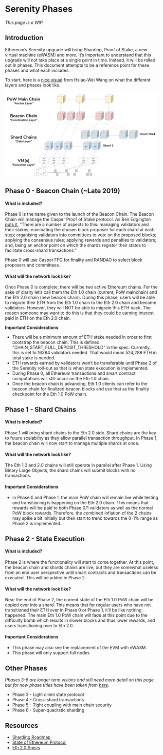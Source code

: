 # Serenity Phases

_This page is a WIP._ 

## Introduction

Ethereum’s Serenity upgrade will bring Sharding, Proof of Stake, a new virtual machine \(eWASM\) and more. It’s important to understand that this upgrade will not take place at a single point in time. Instead, it will be rolled out in phases. This document attempts to be a reference point for these phases and what each includes.  
  
To start, here is a [nice visual](https://docs.google.com/presentation/d/1G5UZdEL71XAkU5B2v-TC3lmGaRIu2P6QSeF8m3wg6MU/edit#slide=id.g3c326bb661_0_58) from Hsiao-Wei Wang on what the different layers and phases look like.

![](../../.gitbook/assets/screen-shot-2018-12-10-at-2.01.26-pm.png)

## Phase 0 - Beacon Chain \(~Late 2019\)

#### **What is included?**

Phase 0 is the name given to the launch of the Beacon Chain. The Beacon Chain will manage the Casper Proof of Stake protocol. As Ben Edgington [puts it](https://media.consensys.net/state-of-ethereum-protocol-2-the-beacon-chain-c6b6a9a69129), “There are a number of aspects to this: managing validators and their stakes; nominating the chosen block proposer for each shard at each step; organising validators into committees to vote on the proposed blocks; applying the consensus rules; applying rewards and penalties to validators; and, being an anchor point on which the shards register their states to facilitate cross-shard transactions.”  
  
Phase 0 will use Casper FFG for finality and RANDAO to select block proposers and committees. 

#### **What will the network look like?**

Once Phase 0 is complete, there will be two active Ethereum chains. For the sake of clarity let’s call them the Eth 1.0 chain \(current, PoW mainchain\) and the Eth 2.0 chain \(new beacon chain\). During this phase, users will be able to migrate their ETH from the Eth 1.0 chain to the Eth 2.0 chain and become validators. However, they will NOT be able to migrate this ETH back. The reason someone may want to do this is that they could be earning interest paid in ETH on the Eth 2.0 chain.

**Important Considerations**

* There will be a minimum amount of ETH stake needed in order to first bootstrap the beacon chain. This is defined "CHAIN\_START\_FULL\_DEPOSIT\_THRESHOLD" in the spec. Currently, this is set to 16384 validators needed. That would mean 524,288 ETH in total stake is needed. 
* ETH rewards earned by validators won’t be transferable until Phase 2 of the Serenity roll-out as that is when state execution is implemented.
* During Phase 0, all Ethereum transactions and smart contract computations will still occur on the Eth 1.0 chain.
* Once the beacon chain is advancing, Eth 1.0 clients can refer to the beacon chain for finalized beacon blocks and use that as the finality checkpoint for the Eth 1.0 PoW chain.

## Phase 1 - Shard Chains

#### What is included?

Phase 1 will bring shard chains to the Eth 2.0 side. Shard chains are the key to future scalability as they allow parallel transaction throughput. In Phase 1, the beacon chain will now start to manage multiple shards at once.  

#### What will the network look like?

The Eth 1.0 and 2.0 chains will still operate in parallel after Phase 1. Using Binary Large Objects, the shard chains will submit blocks with no transactions. 

#### Important Considerations

* In Phase 0 and Phase 1, the main PoW chain will remain live while testing and transitioning is happening on the Eth 2.0 chain. This means that rewards will be paid to both Phase 0/1 validators as well as the normal PoW block rewards. Therefore, the combined inflation of the 2 chains may spike a bit initially but then start to trend towards the 0-1% range as Phase 2 is implemented.

## Phase 2 - State Execution

#### What is included?

Phase 2 is where the functionality will start to come together. At this point, the beacon chain and shards chains are live, but they are somewhat useless from an end user perspective until smart contracts and transactions can be executed. This will be added in Phase 2.

#### What will the network look like?

Near the end of Phase 2, the current state of the Eth 1.0 PoW chain will be copied over into a shard. This means that for regular users who have not transitioned their ETH over in Phase 0 or Phase 1, it’ll be like nothing happened. The main Eth 1.0 PoW chain will fade at this point due to the difficulty bomb which results in slower blocks and thus lower rewards, and users transitioning over to Eth 2.0.

#### Important Considerations

* This phase may also see the replacement of the EVM with eWASM.
* This phase will only support full nodes

## Other Phases

_Phases 3-6 are longer term visions and still need more detail on this page but for now phase titles have been taken from_ [_here_](https://github.com/ethereum/wiki/wiki/Sharding-roadmap#strongphase-3strong-light-client-state-protocol)_._ 

* Phase 3 - Light client state protocol
* Phase 4 - Cross-shard transactions
* Phase 5 - Tight coupling with main chain security
* Phase 6 - Super-quadratic sharding

## Resources

* [Sharding Roadmap](https://github.com/ethereum/wiki/wiki/Sharding-roadmap#strongphase-3strong-light-client-state-protocol)
* [State of Ethereum Protocol](https://media.consensys.net/state-of-ethereum-protocol-2-the-beacon-chain-c6b6a9a69129)
* [Eth 2.0 Specs](https://github.com/ethereum/eth2.0-specs)



